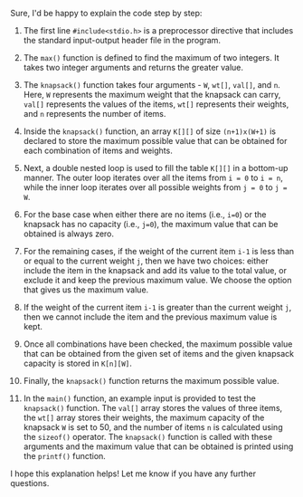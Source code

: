 Sure, I'd be happy to explain the code step by step:

1. The first line `#include<stdio.h>` is a preprocessor directive that includes the standard input-output header file in the program.

2. The `max()` function is defined to find the maximum of two integers. It takes two integer arguments and returns the greater value.

3. The `knapsack()` function takes four arguments - `W`, `wt[]`, `val[]`, and `n`. Here, `W` represents the maximum weight that the knapsack can carry, `val[]` represents the values of the items, `wt[]` represents their weights, and `n` represents the number of items.

4. Inside the `knapsack()` function, an array `K[][]` of size `(n+1)x(W+1)` is declared to store the maximum possible value that can be obtained for each combination of items and weights.

5. Next, a double nested loop is used to fill the table `K[][]` in a bottom-up manner. The outer loop iterates over all the items from `i = 0` to `i = n`, while the inner loop iterates over all possible weights from `j = 0` to `j = W`.

6. For the base case when either there are no items (i.e., `i=0`) or the knapsack has no capacity (i.e., `j=0`), the maximum value that can be obtained is always zero.

7. For the remaining cases, if the weight of the current item `i-1` is less than or equal to the current weight `j`, then we have two choices: either include the item in the knapsack and add its value to the total value, or exclude it and keep the previous maximum value. We choose the option that gives us the maximum value.

8. If the weight of the current item `i-1` is greater than the current weight `j`, then we cannot include the item and the previous maximum value is kept.

9. Once all combinations have been checked, the maximum possible value that can be obtained from the given set of items and the given knapsack capacity is stored in `K[n][W]`.

10. Finally, the `knapsack()` function returns the maximum possible value.

11. In the `main()` function, an example input is provided to test the `knapsack()` function. The `val[]` array stores the values of three items, the `wt[]` array stores their weights, the maximum capacity of the knapsack `W` is set to 50, and the number of items `n` is calculated using the `sizeof()` operator. The `knapsack()` function is called with these arguments and the maximum value that can be obtained is printed using the `printf()` function.

I hope this explanation helps! Let me know if you have any further questions.